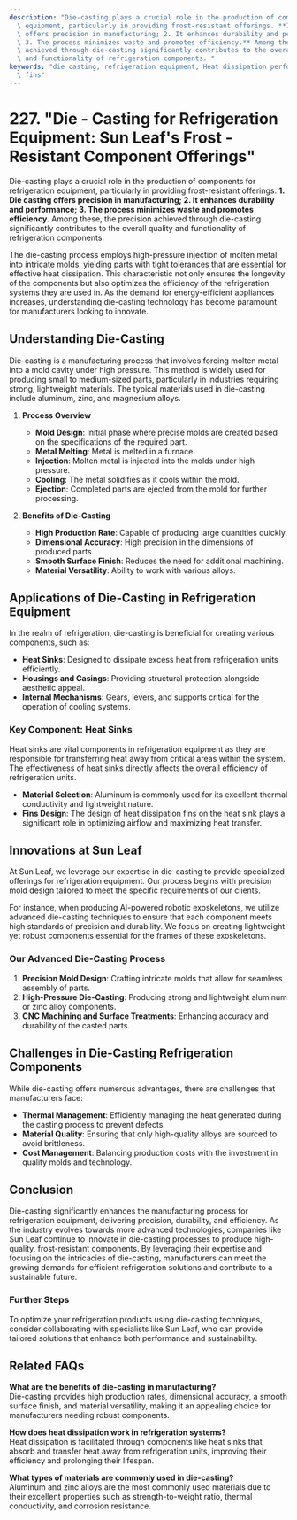 ```yaml
---
description: "Die-casting plays a crucial role in the production of components for refrigeration\
  \ equipment, particularly in providing frost-resistant offerings. **1. Die casting\
  \ offers precision in manufacturing; 2. It enhances durability and performance;\
  \ 3. The process minimizes waste and promotes efficiency.** Among these, the precision\
  \ achieved through die-casting significantly contributes to the overall quality\
  \ and functionality of refrigeration components. "
keywords: "die casting, refrigeration equipment, Heat dissipation performance, Heat dissipation\
  \ fins"
---
```

# 227. "Die - Casting for Refrigeration Equipment: Sun Leaf's Frost - Resistant Component Offerings"

Die-casting plays a crucial role in the production of components for refrigeration equipment, particularly in providing frost-resistant offerings. **1. Die casting offers precision in manufacturing; 2. It enhances durability and performance; 3. The process minimizes waste and promotes efficiency.** Among these, the precision achieved through die-casting significantly contributes to the overall quality and functionality of refrigeration components. 

The die-casting process employs high-pressure injection of molten metal into intricate molds, yielding parts with tight tolerances that are essential for effective heat dissipation. This characteristic not only ensures the longevity of the components but also optimizes the efficiency of the refrigeration systems they are used in. As the demand for energy-efficient appliances increases, understanding die-casting technology has become paramount for manufacturers looking to innovate.

## **Understanding Die-Casting**

Die-casting is a manufacturing process that involves forcing molten metal into a mold cavity under high pressure. This method is widely used for producing small to medium-sized parts, particularly in industries requiring strong, lightweight materials. The typical materials used in die-casting include aluminum, zinc, and magnesium alloys. 

1. **Process Overview**
   - **Mold Design**: Initial phase where precise molds are created based on the specifications of the required part.
   - **Metal Melting**: Metal is melted in a furnace.
   - **Injection**: Molten metal is injected into the molds under high pressure.
   - **Cooling**: The metal solidifies as it cools within the mold.
   - **Ejection**: Completed parts are ejected from the mold for further processing.

2. **Benefits of Die-Casting**
   - **High Production Rate**: Capable of producing large quantities quickly.
   - **Dimensional Accuracy**: High precision in the dimensions of produced parts.
   - **Smooth Surface Finish**: Reduces the need for additional machining.
   - **Material Versatility**: Ability to work with various alloys.

## **Applications of Die-Casting in Refrigeration Equipment**

In the realm of refrigeration, die-casting is beneficial for creating various components, such as:

- **Heat Sinks**: Designed to dissipate excess heat from refrigeration units efficiently.
- **Housings and Casings**: Providing structural protection alongside aesthetic appeal.
- **Internal Mechanisms**: Gears, levers, and supports critical for the operation of cooling systems.

### **Key Component: Heat Sinks**

Heat sinks are vital components in refrigeration equipment as they are responsible for transferring heat away from critical areas within the system. The effectiveness of heat sinks directly affects the overall efficiency of refrigeration units. 

- **Material Selection**: Aluminum is commonly used for its excellent thermal conductivity and lightweight nature.
- **Fins Design**: The design of heat dissipation fins on the heat sink plays a significant role in optimizing airflow and maximizing heat transfer.

## **Innovations at Sun Leaf**

At Sun Leaf, we leverage our expertise in die-casting to provide specialized offerings for refrigeration equipment. Our process begins with precision mold design tailored to meet the specific requirements of our clients. 

For instance, when producing AI-powered robotic exoskeletons, we utilize advanced die-casting techniques to ensure that each component meets high standards of precision and durability. We focus on creating lightweight yet robust components essential for the frames of these exoskeletons.

### **Our Advanced Die-Casting Process**

1. **Precision Mold Design**: Crafting intricate molds that allow for seamless assembly of parts.
2. **High-Pressure Die-Casting**: Producing strong and lightweight aluminum or zinc alloy components.
3. **CNC Machining and Surface Treatments**: Enhancing accuracy and durability of the casted parts.

## **Challenges in Die-Casting Refrigeration Components**

While die-casting offers numerous advantages, there are challenges that manufacturers face:

- **Thermal Management**: Efficiently managing the heat generated during the casting process to prevent defects.
- **Material Quality**: Ensuring that only high-quality alloys are sourced to avoid brittleness.
- **Cost Management**: Balancing production costs with the investment in quality molds and technology.

## **Conclusion**

Die-casting significantly enhances the manufacturing process for refrigeration equipment, delivering precision, durability, and efficiency. As the industry evolves towards more advanced technologies, companies like Sun Leaf continue to innovate in die-casting processes to produce high-quality, frost-resistant components. By leveraging their expertise and focusing on the intricacies of die-casting, manufacturers can meet the growing demands for efficient refrigeration solutions and contribute to a sustainable future.

### Further Steps

To optimize your refrigeration products using die-casting techniques, consider collaborating with specialists like Sun Leaf, who can provide tailored solutions that enhance both performance and sustainability.

## Related FAQs

**What are the benefits of die-casting in manufacturing?**  
Die-casting provides high production rates, dimensional accuracy, a smooth surface finish, and material versatility, making it an appealing choice for manufacturers needing robust components.

**How does heat dissipation work in refrigeration systems?**  
Heat dissipation is facilitated through components like heat sinks that absorb and transfer heat away from refrigeration units, improving their efficiency and prolonging their lifespan.

**What types of materials are commonly used in die-casting?**  
Aluminum and zinc alloys are the most commonly used materials due to their excellent properties such as strength-to-weight ratio, thermal conductivity, and corrosion resistance.
